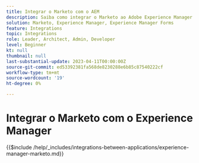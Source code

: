 ```yaml
---
title: Integrar o Marketo com o AEM
description: Saiba como integrar o Marketo ao Adobe Experience Manager (AEM).
solution: Marketo, Experience Manager, Experience Manager Forms
feature: Integrations
topic: Integrations
role: Leader, Architect, Admin, Developer
level: Beginner
kt: null
thumbnail: null
last-substantial-update: 2023-04-11T00:00:00Z
source-git-commit: ed53392381fa568de8230288e6b85c87540222cf
workflow-type: tm+mt
source-wordcount: '19'
ht-degree: 0%

---
```



# Integrar o Marketo com o Experience Manager

{{$include /help/_includes/integrations-between-applications/experience-manager-marketo.md}}
